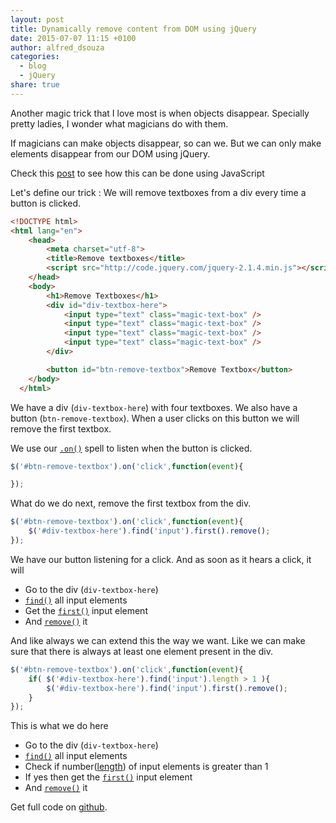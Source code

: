 ```yaml
---
layout: post
title: Dynamically remove content from DOM using jQuery
date: 2015-07-07 11:15 +0100
author: alfred_dsouza
categories:
  - blog
  - jQuery
share: true
---
```


Another magic trick that I love most is when objects disappear. Specially pretty ladies, I wonder what magicians do with them.

If magicians can make objects disappear, so can we. But we can only make elements disappear from our DOM using jQuery.

Check this [post](https://dsouzaalf.red/blog/javascript/dynamically-remove-content-from-dom-using-javascript/ "Dynamically remove content from DOM using JavaScript") to see how this can be done using JavaScript

Let's define our trick : We will remove textboxes from a div every time a button is clicked.

```html
<!DOCTYPE html>
<html lang="en">
	<head>
		<meta charset="utf-8">
		<title>Remove textboxes</title>
		<script src="http://code.jquery.com/jquery-2.1.4.min.js"></script>
	</head>
	<body>
		<h1>Remove Textboxes</h1>
		<div id="div-textbox-here">
			<input type="text" class="magic-text-box" />
			<input type="text" class="magic-text-box" />
			<input type="text" class="magic-text-box" />
			<input type="text" class="magic-text-box" />
		</div>

		<button id="btn-remove-textbox">Remove Textbox</button>
	</body>
  </html>
```

We have a div (`div-textbox-here`) with four textboxes. We also have a button (`btn-remove-textbox`). When a user clicks on this button we will remove the first textbox.

We use our [`.on()`](http://api.jquery.com/on/ "jQuery .on documentation") spell to listen when the button is clicked.

```javascript
$('#btn-remove-textbox').on('click',function(event){

});
```

What do we do next, remove the first textbox from the div.

```javascript
$('#btn-remove-textbox').on('click',function(event){
	$('#div-textbox-here').find('input').first().remove();
});
```

We have our button listening for a click. And as soon as it hears a click, it will

- Go to the div (`div-textbox-here`)
- [`find()`](https://api.jquery.com/find/ "jQuery .find documentation") all input elements
- Get the [`first()`](https://api.jquery.com/first/ "jQuery .first documentation") input element
- And [`remove()`](https://api.jquery.com/remove/ "jQuery .remove documentation") it

And like always we can extend this the way we want. Like we can make sure that there is always at least one element present in the div.

```javascript
$('#btn-remove-textbox').on('click',function(event){
	if( $('#div-textbox-here').find('input').length > 1 ){
		$('#div-textbox-here').find('input').first().remove();
	}
});
```

This is what we do here

- Go to the div (`div-textbox-here`)
- [`find()`](https://api.jquery.com/find/ "jQuery .find documentation") all input elements
- Check if number([length](https://api.jquery.com/length/  "jQuery .length documentation")) of input elements is greater than 1
- If yes then get the [`first()`](https://api.jquery.com/first/ "jQuery .first documentation") input element
- And [`remove()`](https://api.jquery.com/remove/ "jQuery .remove documentation") it

Get full code on [github](https://github.com/dsouzaalfred/blogdemos/blob/master/remove_element/jQuery.html "Github link").
